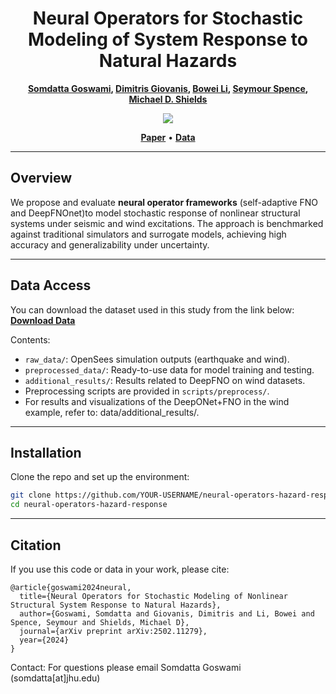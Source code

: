 <div align="center">  
  
# Neural Operators for Stochastic Modeling of System Response to Natural Hazards

**[Somdatta Goswami](https://scholar.google.com/citations?user=GaKrpSkAAAAJ&hl=en), [Dimitris Giovanis](https://scholar.google.com/citations?user=dnFLyp4AAAAJ&hl=en), [Bowei Li](https://scholar.google.com/citations?user=MDVtPqwAAAAJ&hl=en), [Seymour Spence](https://scholar.google.com/citations?user=gDH80t0AAAAJ), [Michael D. Shields](https://scholar.google.com/citations?user=hc85Ll0AAAAJ)**

</div>

<p align="center">
  <img src="https://img.shields.io/badge/arXiv-2502.11279-b31b1b.svg" />
</p>
<p align="center">
  <a href="https://arxiv.org/abs/2502.11279"><strong>Paper</strong></a> •
  <a href="https://livejohnshopkins-my.sharepoint.com/:f:/g/personal/sgoswam4_jh_edu/ElqEfANCWC5BrvojtY_vCHoBF5T_3ZtnVxyQUs3UMDuGVQ?e=OBqf1s"><strong>Data</strong></a>
</p>

---

## Overview

We propose and evaluate **neural operator frameworks** (self-adaptive FNO and DeepFNOnet)to model stochastic response of nonlinear structural systems under seismic and wind excitations. The approach is benchmarked against traditional simulators and surrogate models, achieving high accuracy and generalizability under uncertainty.

---

## Data Access

You can download the dataset used in this study from the link below: **[Download Data](https://livejohnshopkins-my.sharepoint.com/:f:/g/personal/sgoswam4_jh_edu/ElqEfANCWC5BrvojtY_vCHoBF5T_3ZtnVxyQUs3UMDuGVQ?e=OBqf1s)**

Contents:
- `raw_data/`: OpenSees simulation outputs (earthquake and wind).
- `preprocessed_data/`: Ready-to-use data for model training and testing.
- `additional_results/`: Results related to DeepFNO on wind datasets.
-  Preprocessing scripts are provided in `scripts/preprocess/`.
-  For results and visualizations of the DeepONet+FNO in the wind example, refer to: data/additional_results/.

---

## Installation

Clone the repo and set up the environment:

```bash
git clone https://github.com/YOUR-USERNAME/neural-operators-hazard-response.git
cd neural-operators-hazard-response
```
---

## Citation

If you use this code or data in your work, please cite:
```
@article{goswami2024neural,
  title={Neural Operators for Stochastic Modeling of Nonlinear Structural System Response to Natural Hazards},
  author={Goswami, Somdatta and Giovanis, Dimitris and Li, Bowei and Spence, Seymour and Shields, Michael D},
  journal={arXiv preprint arXiv:2502.11279},
  year={2024}
}
```
Contact: For questions please email Somdatta Goswami (somdatta[at]jhu.edu)
